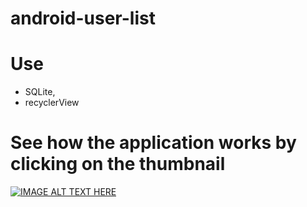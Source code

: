 # android-user-list
 # Use 
 - SQLite, 
 - recyclerView
# See how the application works by clicking on the thumbnail
[![IMAGE ALT TEXT HERE](https://img.youtube.com/vi/Z0Rb8jTqFRs/0.jpg)](https://www.youtube.com/watch?v=Z0Rb8jTqFRs&list=PLjdgkOOplllN0IPclih3Ab4mbSdz3hPZs&index=2&t=0s)
